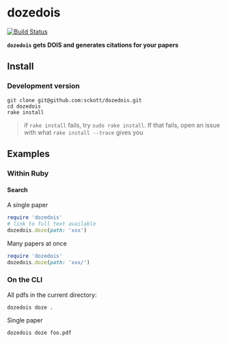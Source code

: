 dozedois
========

[![Build Status](https://travis-ci.org/sckott/dozedois.svg?branch=master)](https://travis-ci.org/sckott/dozedois)

__`dozedois` gets DOIS and generates citations for your papers__

## Install

### Development version

```
git clone git@github.com:sckott/dozedois.git
cd dozedois
rake install
```

> if `rake install` fails, try `sudo rake install`. If that fails, open an issue with what `rake install --trace` gives you

## Examples

### Within Ruby

#### Search

A single paper

```ruby
require 'dozedois'
# link to full text available
dozedois.doze(path: 'xxx')
```

Many papers at once

```ruby
require 'dozedois'
dozedois.doze(path: 'xxx/')
```

### On the CLI

All pdfs in the current directory:

```shell
dozedois doze .
```

Single paper

```shell
dozedois doze foo.pdf
```

[changelog]: https://github.com/sckott/dozedois/blob/master/CHANGELOG.md
